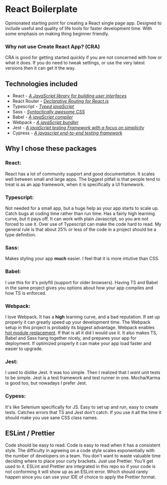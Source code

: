 # React Boilerplate

Opinionated starting point for creating a React single page app. Designed to include useful and quality of life tools for faster development time. With some emphasis on making thing beginner friendly.

### Why not use Create React App? (CRA)
CRA is good for getting started quickly if you are not concerned with how or what it does. If you do need to tweak settings, or use the very latest versions then it can get it the way.

## Technologies included
* React - *[A JavaScript library for building user interfaces](https://reactjs.org/)*
* React Router - *[Declarative Routing for React.js](https://reactrouter.com/)*
* Typescript - *[Typed javaScript](https://www.typescriptlang.org/)*
* Sass - *[Syntactically awesome CSS](https://sass-lang.com/)*
* Babel - *[A javaScript compiler](https://babeljs.io/)*
* Webpack - *[A javaScript bundler](https://webpack.js.org/)*
* Jest - *[A javaScript testing Framework with a focus on simplicity](https://jestjs.io/)*
* Cypress - *[A javascript end-to-end testing framework](https://www.cypress.io/)*

## Why I chose these packages

### React:
React has a lot of community support and good documentation. It scales well between small and large apps. The biggest pitfall is that people tend to treat is as an app framework, when it is specifically a UI framework.

### Typescript:
Not needed for a small app, but a huge help as your app starts to scale up. Catch bugs at coding time rather than run time. Has a fairly high learning curve, but it pays off. It can work with plain Javascript, so you are not forced to use it. Over use of Typescript can make the code hard to read. My general rule is that about 25% or less of the code in a project should be a type definition.

### Sass:
Makes styling your app __much__ easier. I feel that it is more intutive than CSS.

### Babel:
I use this for it's polyfill (support for older browsers). Having TS and Babel in the same project gives you options about how your app compiles and how TS is enforced.

### Webpack:
I love Webpack. It has a __high__ learning curve, and a bad reputation. If set up properly it can greatly speed up your development time. The Webpack setup in this project is probably its biggest advantage. Webpack enables [hot module replacement](https://webpack.js.org/guides/hot-module-replacement/). If that is all it did I would use it. It also makes TS, Babel and Sass hang together nicely, and prepares your app for deployment. If optimized properly it can make your app load faster and easier to upgrade.

### Jest:
I used to dislike Jest. It was too simple. Then I realized that I *want* unit tests to be simple. Jest is a test framework and test runner in one. Mocha/Karma is good too, but nowadays I prefer Jest.

### Cypess:
It's like Selenium specifically for JS. Easy to set up and run, easy to create tests. Catches errors that TS and Jest don't catch. If you use it all the time it should make you use sane CSS class names.

## ESLint / Prettier
Code should be easy to read. Code is easy to read when it has a consistent style. The difficulty in agreeing on a code style scales exponentially with the number of developers on a team. You don't want to waste valuable time deciding where to place your curly brackets. Just use Prettier. You'll get used to it. ESLint and Prettier are integrated in this repo so if your code is not conforming it will show up as an ESLint error. Which should rarely happen since you can use your IDE of choice to apply the Prettier format.

